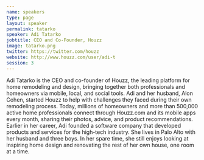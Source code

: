 ```yaml
---
name: speakers
type: page
layout: speaker
permalink: tatarko
speaker: Adi Tatarko
jobtitle: CEO and Co-Founder, Houzz
image: tatarko.png
twitter: https://twitter.com/houzz
website: http://www.houzz.com/user/adi-t
session: 3
---
```

Adi Tatarko is the CEO and co-founder of Houzz, the leading platform for home remodeling and design, bringing together both professionals and homeowners via mobile, local, and social tools. Adi and her husband, Alon Cohen, started Houzz to help with challenges they faced during their own remodeling process. Today, millions of homeowners and more than 500,000 active home professionals connect through Houzz.com and its mobile apps every month, sharing their photos, advice, and product recommendations. Earlier in her career, Adi founded a software company that developed products and services for the high-tech industry. She lives in Palo Alto with her husband and three boys. In her spare time, she still enjoys looking at inspiring home design and renovating the rest of her own house, one room at a time.